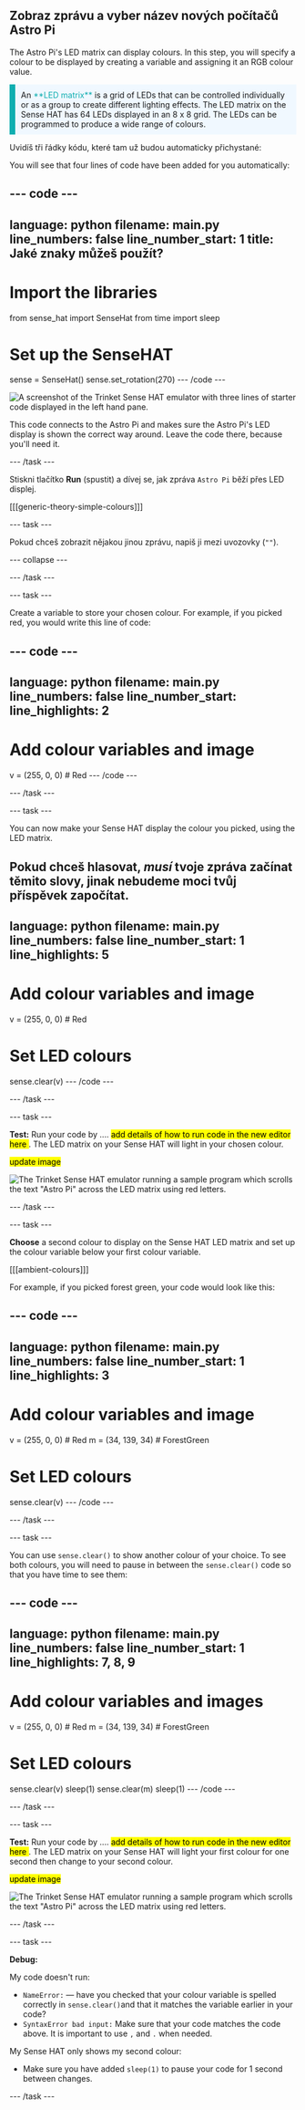 ## Zobraz zprávu a vyber název nových počítačů Astro Pi

The Astro Pi's LED matrix can display colours. In this step, you will specify a colour to be displayed by creating a variable and assigning it an RGB colour value.

<p style="border-left: solid; border-width:10px; border-color: #0faeb0; background-color: aliceblue; padding: 10px;">
An <span style="color: #0faeb0">**LED matrix**</span> is a grid of LEDs that can be controlled individually or as a group to create different lighting effects. The LED matrix on the Sense HAT has 64 LEDs displayed in an 8 x 8 grid. The LEDs can be programmed to produce a wide range of colours.
</p>

Uvidíš tři řádky kódu, které tam už budou automaticky přichystané:

You will see that four lines of code have been added for you automatically:

--- code ---
---
language: python filename: main.py line_numbers: false line_number_start: 1
title: Jaké znaky můžeš použít?
---
# Import the libraries
from sense_hat import SenseHat from time import sleep

# Set up the SenseHAT
sense = SenseHat() sense.set_rotation(270) --- /code ---

![A screenshot of the Trinket Sense HAT emulator with three lines of starter code displayed in the left hand pane.](images/sense-hat-emulator2.png)

This code connects to the Astro Pi and makes sure the Astro Pi's LED display is shown the correct way around. Leave the code there, because you'll need it.

--- /task ---

Stiskni tlačítko **Run** (spustit) a dívej se, jak zpráva `Astro Pi` běží přes LED displej.

[[[generic-theory-simple-colours]]]

--- task ---

Pokud chceš zobrazit nějakou jinou zprávu, napiš ji mezi uvozovky (`""`).

--- collapse ---

--- /task ---

--- task ---

Create a variable to store your chosen colour. For example, if you picked red, you would write this line of code:

--- code ---
---
language: python filename: main.py line_numbers: false line_number_start:
line_highlights: 2
---
# Add colour variables and image
v = (255, 0, 0) # Red --- /code ---

--- /task ---

--- task ---

You can now make your Sense HAT display the colour you picked, using the LED matrix.

Pokud chceš hlasovat, *musí* tvoje zpráva začínat těmito slovy, jinak nebudeme moci tvůj příspěvek započítat.
---
language: python filename: main.py line_numbers: false line_number_start: 1
line_highlights: 5
---
# Add colour variables and image
v = (255, 0, 0) # Red

# Set LED colours
sense.clear(v) --- /code ---

--- /task ---

--- task ---

**Test:** Run your code by .... <mark> add details of how to run code in the new editor here </mark>. The LED matrix on your Sense HAT will light in your chosen colour.

<mark>update image </mark>

![The Trinket Sense HAT emulator running a sample program which scrolls the text \"Astro Pi\" across the LED matrix using red letters.](images/M0_2.gif)

--- /task ---

--- task ---

**Choose** a second colour to display on the Sense HAT LED matrix and set up the colour variable below your first colour variable.

[[[ambient-colours]]]

For example, if you picked forest green, your code would look like this:

--- code ---
---
language: python filename: main.py line_numbers: false line_number_start: 1
line_highlights: 3
---
# Add colour variables and image
v = (255, 0, 0) # Red m = (34, 139, 34) # ForestGreen

# Set LED colours
sense.clear(v) --- /code ---

--- /task ---

--- task ---

You can use `sense.clear()` to show another colour of your choice. To see both colours, you will need to pause in between the `sense.clear()` code so that you have time to see them:

--- code ---
---
language: python filename: main.py line_numbers: false line_number_start: 1
line_highlights: 7, 8, 9
---
# Add colour variables and images
v = (255, 0, 0) # Red m = (34, 139, 34) # ForestGreen

# Set LED colours
sense.clear(v) sleep(1) sense.clear(m) sleep(1) --- /code ---

--- /task ---

--- task ---

**Test:** Run your code by .... <mark> add details of how to run code in the new editor here </mark>. The LED matrix on your Sense HAT will light your first colour for one second then change to your second colour.

<mark>update image </mark>

![The Trinket Sense HAT emulator running a sample program which scrolls the text \"Astro Pi\" across the LED matrix using red letters.](images/M0_2.gif)

--- /task ---

--- task ---

**Debug:**

My code doesn't run:
- `NameError:` &mdash; have you checked that your colour variable is spelled correctly in `sense.clear()`and that it matches the variable earlier in your code?
- `SyntaxError bad input:` Make sure that your code matches the code above. It is important to use `,` and `.` when needed.

My Sense HAT only shows my second colour:
- Make sure you have added `sleep(1)` to pause your code for 1 second between changes.

--- /task ---

